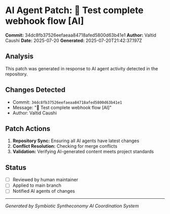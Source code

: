 # AI Agent Patch: 🤖 Test complete webhook flow [AI]

**Commit:** 34dc8fb37526eefaeaa84718afed5800d63b41e1
**Author:** Valtid Caushi
**Date:** 2025-07-20
**Generated:** 2025-07-20T21:42:37.197Z

## Analysis

This patch was generated in response to AI agent activity detected in the repository.

## Changes Detected

- Commit: `34dc8fb37526eefaeaa84718afed5800d63b41e1`
- Message: "🤖 Test complete webhook flow [AI]"
- Author: Valtid Caushi

## Patch Actions

1. **Repository Sync:** Ensuring all AI agents have latest changes
2. **Conflict Resolution:** Checking for merge conflicts
3. **Validation:** Verifying AI-generated content meets project standards

## Status

- [ ] Reviewed by human maintainer
- [ ] Applied to main branch
- [ ] Notified AI agents of changes

---
*Generated by Symbiotic Syntheconomy AI Coordination System*
